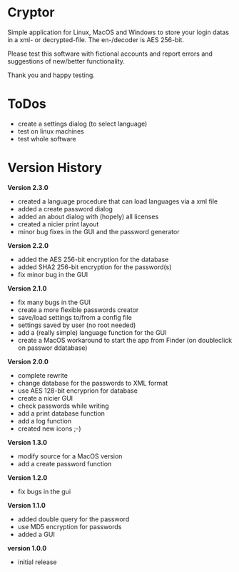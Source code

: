 # Cryptor

Simple application for Linux, MacOS and Windows to store your login datas in a xml- or decrypted-file. The en-/decoder is AES 256-bit.

Please test this software with fictional accounts and report errors and suggestions of new/better functionality.

Thank you and happy testing.


# ToDos

* create a settings dialog (to select language)
* test on linux machines
* test whole software


# Version History

**Version 2.3.0**
* created a language procedure that can load languages via a xml file
* added a create password dialog
* added an about dialog with (hopely) all licenses
* created a nicier print layout
* minor bug fixes in the GUI and the password generator


**Version 2.2.0**
* added the AES 256-bit encryption for the database
* added SHA2 256-bit encryption for the password(s)
* fix minor bug in the GUI


**Version 2.1.0**
* fix many bugs in the GUI
* create a more flexible passwords creator
* save/load settings to/from a config file
* settings saved by user (no root needed)
* add a (really simple) language function for the GUI
* create a MacOS workaround to start the app from Finder (on doubleclick on passwor ddatabase)


**Version 2.0.0**
* complete rewrite
* change database for the passwords to XML format
* use AES 128-bit encryprion for database
* create a nicier GUI
* check passwords while writing
* add a print database function
* add a log function
* created new icons ;-)


**Version 1.3.0**
* modify source for a MacOS version
* add a create password function


**Version 1.2.0**
* fix bugs in the gui


**Version 1.1.0**
* added double query for the password
* use MD5 encryption for passwords
* added a GUI


**version 1.0.0**
* initial release

